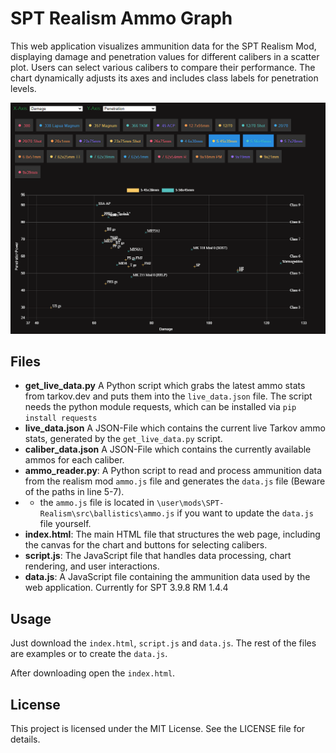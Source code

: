 # SPT Realism Ammo Graph
This web application visualizes ammunition data for the SPT Realism Mod, displaying damage and penetration values for different calibers in a scatter plot. Users can select various calibers to compare their performance. The chart dynamically adjusts its axes and includes class labels for penetration levels.

![Screenshot of the Ammo Graph](img/Example1.png)
## Files

- **get_live_data.py** A Python script which grabs the latest ammo stats from tarkov.dev and puts them into the ```live_data.json``` file. The script needs the python module requests, which can be installed via ```pip install requests ```
- **live_data.json** A JSON-File which contains the current live Tarkov ammo stats, generated by the ```get_live_data.py``` script.
- **caliber_data.json** A JSON-File which contains the currently available ammos for each caliber. 
- **ammo_reader.py**: A Python script to read and process ammunition data from the realism mod ```ammo.js``` file and generates the ```data.js``` file (Beware of the paths in line 5-7).
- - the ```ammo.js``` file is located in ```\user\mods\SPT-Realism\src\ballistics\ammo.js``` if you want to update the ```data.js``` file yourself.
- **index.html**: The main HTML file that structures the web page, including the canvas for the chart and buttons for selecting calibers.
- **script.js**: The JavaScript file that handles data processing, chart rendering, and user interactions.
- **data.js**: A JavaScript file containing the ammunition data used by the web application. Currently for SPT 3.9.8 RM 1.4.4

## Usage
Just download the ```index.html```, ```script.js``` and ```data.js```. The rest of the files are examples or to create the ```data.js```.

After downloading open the ```index.html```.

## License

This project is licensed under the MIT License. See the LICENSE file for details.
